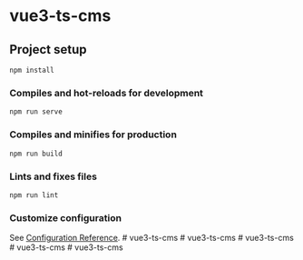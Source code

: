 # vue3-ts-cms

## Project setup
```
npm install
```

### Compiles and hot-reloads for development
```
npm run serve
```

### Compiles and minifies for production
```
npm run build
```

### Lints and fixes files
```
npm run lint
```

### Customize configuration
See [Configuration Reference](https://cli.vuejs.org/config/).
#   v u e 3 - t s - c m s  
 #   v u e 3 - t s - c m s  
 #   v u e 3 - t s - c m s  
 #   v u e 3 - t s - c m s  
 #   v u e 3 - t s - c m s  
 